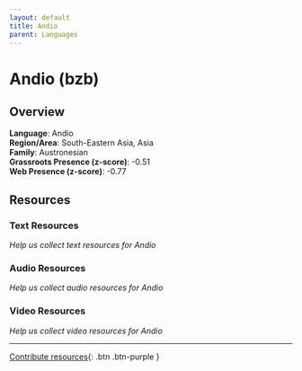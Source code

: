 ```yaml
---
layout: default
title: Andio
parent: Languages
---
```


# Andio (bzb)

## Overview

**Language**: Andio  
**Region/Area**: South-Eastern Asia, Asia  
**Family**: Austronesian  
**Grassroots Presence (z-score)**: -0.51  
**Web Presence (z-score)**: -0.77  

## Resources

### Text Resources
*Help us collect text resources for Andio*

### Audio Resources
*Help us collect audio resources for Andio*

### Video Resources
*Help us collect video resources for Andio*

---

[Contribute resources](https://forms.office.com/e/1SfLJx3u1r){: .btn .btn-purple }
